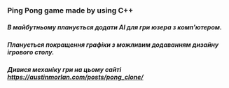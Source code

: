 ### Ping Pong game made by using C++

##### В майбутньому планується додати AI для гри юзера з комп'ютером.
##### Планується покращення графіки з можливим додаванням дизайну ігрового столу.
##### Дивися механіку гри на цьому сайті https://austinmorlan.com/posts/pong_clone/


